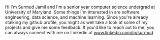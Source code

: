 Hi I'm Surmud Jamil and I'm a senior year computer science undergrad at University of Maryland. Some things I'm interested in are software engineering, data science, and machine learning. Since you're already stalking my github profile, you might as well take a look at some of my projects and give me some feedback. If you'd like to reach out to me, you can always connect with me on Linkedin at www.linkedin.com/in/surmud

<!---
surmud/surmud is a ✨ special ✨ repository because its `README.md` (this file) appears on your GitHub profile.
You can click the Preview link to take a look at your changes.
--->
